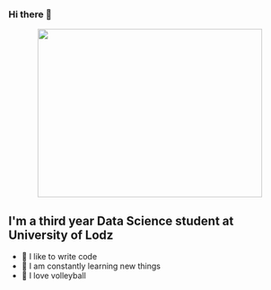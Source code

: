 ### Hi there 👋
<div align="center">
  <img src="https://media.giphy.com/media/dWesBcTLavkZuG35MI/giphy.gif" width="400" height="300"/>
</div>

## I'm a third year Data Science student at University of Lodz
- 💪 I like to write code
- 🥅 I am constantly learning new things
- 🏐 I love volleyball
